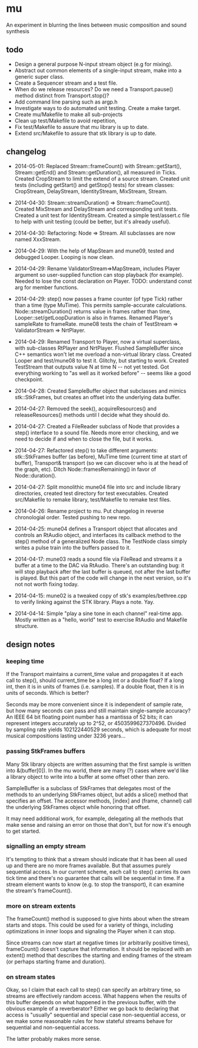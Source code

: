 # mu

An experiment in blurring the lines between music composition and sound synthesis

## todo 

* Design a general purpose N-input stream object (e.g for mixing).
* Abstract out common elements of a single-input stream, make into 
  a generic super class.
* Create a Sequencer stream and a test file.
* When do we release resources?  Do we need a Transport.pause() method
  distinct from Transport.stop()?
* Add command line parsing such as argp.h
* Investigate ways to do automated unit testing.  Create a make target.
* Create mu/Makefile to make all sub-projects
* Clean up test/Makefile to avoid repetition, 
* Fix test/Makefile to assure that mu library is up to date.
* Extend src/Makefile to assure that stk library is up to date.

## changelog 

* 2014-05-01: Replaced Stream::frameCount() with Stream::getStart(),
Stream::getEnd() and Stream::getDuration(), all measured in Ticks.
Created CropStream to limit the extend of a source stream.  Created
unit tests (including getStart() and getStop() tests) for stream
classes: CropStream, DelayStream, IdentityStream, MixStream, Stream.

* 2014-04-30: Stream::streamDuration() => Stream::frameCount().  Created
MixStream and DelayStream and corresponding unit tests.  Created a unit
test for IdentityStream.  Created a simple test/assert.c file to help
with unit testing (could be better, but it's already useful).

* 2014-04-30: Refactoring: Node => Stream.  All subclasses are now
named XxxStream.  

* 2014-04-29: With the help of MapSteam and mune09, tested and
debugged Looper.  Looping is now clean.  

* 2014-04-29: Rename ValidatorStream=>MapStream, includes Player
argument so user-supplied function can stop playback (for example).
Needed to lose the const declaration on Player.  TODO: understand
const arg for member functions.

* 2014-04-29: step() now passes a frame counter (of type Tick) rather
than a time (type MuTime).  This permits sample-accurate calculations.
Node::streamDuration() returns value in frames rather than time, 
Looper::set/getLoopDuration is also in frames.  Renamed Player's
sampleRate to frameRate.  mune08 tests the chain of TestStream =>
ValidatorStream => NrtPlayer.

* 2014-04-29: Renamed Transport to Player, now a virtual superclass,
with sub-classes RtPlayer and NrtPlayer.  Flushed SampleBuffer since
C++ semantics won't let me overload a non-virtual library class.
Created Looper and test/mune08 to test it.  Glitchy, but starting to
work.  Created TestStream that outputs value N at time N -- not yet
tested.  Got everything working to "as well as it worked before" --
seems like a good checkpoint.

* 2014-04-28: Created SampleBuffer object that subclasses and mimics
stk::StkFrames, but creates an offset into the underlying data buffer.

* 2014-04-27: Removed the seek(), acquireResources() and
releaseResources() methods until I decide what they should do.

* 2014-04-27: Created a FileReader subclass of Node that provides a
step() interface to a sound file.  Needs more error checking, and we
need to decide if and when to close the file, but it works.

* 2014-04-27: Refactored step() to take different arguments:
stk::StkFrames buffer (as before), MuTime time (current time at start
of buffer), Transport& transport (so we can discover who is at the
head of the graph, etc).  Ditch Node::framesRemaining() in favor of
Node::duration().

* 2014-04-27: Split monolithic mune04 file into src and include
library directories, created test directory for test executables.
Created src/Makefile to remake library, test/Makefile to remake test
files.

* 2014-04-26: Rename project to mu.  Put changelog in reverse
  chronologial order.  Tested pushing to new repo.

* 2014-04-25: mune04 defines a Transport object that allocates and
controls an RtAudio object, and interfaces its callback method to the
step() method of a generalized Node class.  The TestNode class simply
writes a pulse train into the buffers passed to it.

* 2014-04-17: mune03 reads a sound file via FileRead and streams it a
buffer at a time to the DAC via RtAudio.  There's an outstanding bug:
it will stop playback after the last buffer is queued, not after the
last buffer is played.  But this part of the code will change in the
next version, so it's not not worth fixing today.

* 2014-04-15: mune02 is a tweaked copy of stk's examples/bethree.cpp to
verify linking against the STK library.  Plays a note.  Yay.

* 2014-04-14: Simple "play a sine tone in each channel" real-time app.
Mostly written as a "hello, world" test to exercise RtAudio and
Makefile structure.

## design notes

### keeping time

If the Transport maintains a current_time value and propagates it at
each call to step(), should current_time be a long int or a double
float?  If a long int, then it is in units of frames (i.e. samples).
If a double float, then it is in units of seconds.  Which is better?

Seconds may be more convenient since it is independent of sample rate,
but how many seconds can pass and still maintain single-sample
accuracy?  An IEEE 64 bit floating point number has a mantissa of 52
bits; it can represent integers accurately up to 2^52, or
4503599627370496.  Divided by sampling rate yields 102122440529
seconds, which is adequate for most musical compositions lasting under
3236 years...

### passing StkFrames buffers

Many Stk library objects are written assuming that the first sample is
written into &(buffer[0]).  In the mu world, there are many (?) cases
where we'd like a library object to write into a buffer at some offset
other than zero.

SampleBuffer is a subclass of StkFrames that delegates most of the
methods to an underlying StkFrames object, but adds a slice() method
that specifies an offset.  The accessor methods, [index] and (frame,
channel) call the underlying StkFrames object while honoring that
offset.

It may need additional work, for example, delegating all the methods
that make sense and raising an error on those that don't, but for now
it's enough to get started.

### signalling an empty stream

It's tempting to think that a stream should indicate that it has been
all used up and there are no more frames available.  But that assumes
purely sequential access.  In our current scheme, each call to step()
carries its own tick time and there's no guarantee that calls will be
sequential in time.  If a stream element wants to know (e.g. to stop
the transport), it can examine the stream's frameCount().

### more on stream extents

The frameCount() method is supposed to give hints about when the stream
starts and stops. This could be used for a variety of things, including
optimizations in inner loops and signaling the Player when it can stop.

Since streams can now start at negative times (or arbitrarily positive
times), frameCount() doesn't capture that information.  It should be
replaced with an extent() method that describes the starting and
ending frames of the stream (or perhaps starting frame and duration).

### on stream states

Okay, so I claim that each call to step() can specify an arbitrary
time, so streams are effectively random access.  What happens when the
results of this buffer depends on what happened in the previous
buffer, with the obvious example of a reverberator?  Either we go back
to declaring that access is "usually" sequential and special case
non-sequential access, or we make some reasonable rules for how
stateful streams behave for sequential and non-sequential access.

The latter probably makes more sense.

